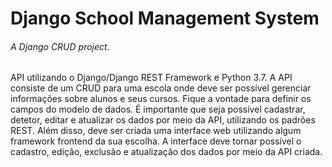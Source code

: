 # Django School Management System
###### A Django CRUD project.

API utilizando o Django/Django REST Framework e Python 3.7.
A API consiste de um CRUD para uma escola onde deve ser possível gerenciar informações sobre alunos e seus cursos.
Fique a vontade para definir os campos do modelo de dados.
É importante que seja possível cadastrar, detetor, editar e atualizar os dados por meio da API, utilizando os padrões REST.
Além disso, deve ser criada uma interface web utilizando algum framework frontend da sua escolha.
A interface deve tornar possível o cadastro, edição, exclusão e atualização dos dados por meio da API criada. 